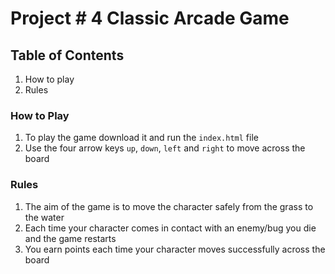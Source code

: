 # Project # 4 Classic Arcade Game 

## Table of Contents

1. How to play
2. Rules

### How to Play 
1. To play the game download it and run the `index.html` file
2. Use the four arrow keys `up`, `down`, `left` and `right` to move across the board

### Rules
1. The aim of the game is to move the character safely from the grass to the water 
2. Each time your character comes in contact with an enemy/bug you die and the game restarts
3. You earn points each time your character moves successfully across the board
 
